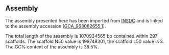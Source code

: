 **Assembly**
--------

The assembly presented here has been imported from [INSDC](http://www.insdc.org) and is linked to the assembly accession [[GCA\_963082655.1](http://www.ebi.ac.uk/ena/data/view/GCA_963082655.1)].

The total length of the assembly is 1070934565 bp contained within 297 scaffolds.
The scaffold N50 value is 199748301, the scaffold L50 value is 3.
The GC% content of the assembly is 38.5%.

